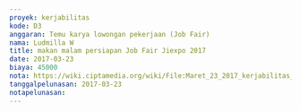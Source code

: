 ```yaml
---
proyek: kerjabilitas
kode: D3
anggaran: Temu karya lowongan pekerjaan (Job Fair)
nama: Ludmilla W
title: makan malam persiapan Job Fair Jiexpo 2017
date: 2017-03-23
biaya: 45000
nota: https://wiki.ciptamedia.org/wiki/File:Maret_23_2017_kerjabilitas_D3_konsumsi_ludmilla776.jpg
tanggalpelunasan: 2017-03-23
notapelunasan:
---
```

